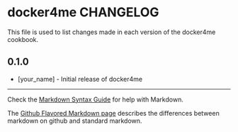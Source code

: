 # docker4me CHANGELOG

This file is used to list changes made in each version of the docker4me cookbook.

## 0.1.0
- [your_name] - Initial release of docker4me

- - -
Check the [Markdown Syntax Guide](http://daringfireball.net/projects/markdown/syntax) for help with Markdown.

The [Github Flavored Markdown page](http://github.github.com/github-flavored-markdown/) describes the differences between markdown on github and standard markdown.
